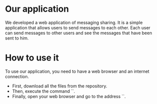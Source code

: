 # Our application

We developed a web application of messaging sharing. It is a simple application that allows users to send messages to each other. Each user can send messages to other users and see the messages that have been sent to him.

# How to use it

To use our application, you need to have a web browser and an internet connection.

* First, download all the files from the repository.
* Then, execute the command ``.
* Finally, open your web browser and go to the address ``.